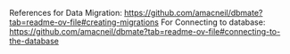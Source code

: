 References for Data Migration: https://github.com/amacneil/dbmate?tab=readme-ov-file#creating-migrations
For Connecting to database: https://github.com/amacneil/dbmate?tab=readme-ov-file#connecting-to-the-database

